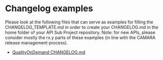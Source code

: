 # Changelog examples

Please look at the following files that can serve as examples for filling the CHANGELOG_TEMPLATE.md 
in order to create your CHANGELOG.md in the home folder of your API Sub Project repository. Note: for new APIs, please consider mostly the rx.y parts of these examples (in line with the CAMARA release management process).

* [QualityOnDemand CHANGELOG.md](https://github.com/camaraproject/QualityOnDemand/blob/main/CHANGELOG.md)
